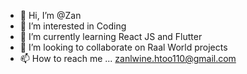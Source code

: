 - 👋 Hi, I’m @Zan
- 👀 I’m interested in Coding
- 🌱 I’m currently learning React JS and Flutter
- 💞️ I’m looking to collaborate on Raal World projects
- 📫 How to reach me ... zanlwine.htoo110@gmail.com

<!---
Zanlh/Zanlh is a ✨ special ✨ repository because its `README.md` (this file) appears on your GitHub profile.
You can click the Preview link to take a look at your changes.
--->
